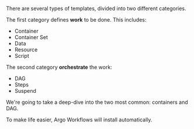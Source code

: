 There are several types of templates, divided into two different categories.

The first category defines **work** to be done. This includes:

* Container
* Container Set
* Data
* Resource
* Script

The second category **orchestrate** the work:

* DAG
* Steps
* Suspend

We're going to take a deep-dive into the two most common: containers and DAG.

To make life easier, Argo Workflows will install automatically.